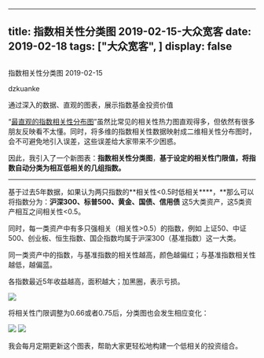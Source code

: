 
---
title:   指数相关性分类图 2019-02-15-大众宽客
date: 2019-02-18
tags: ["大众宽客", ]
display: false
---


## 



指数相关性分类图 2019-02-15




dzkuanke




通过深入的数据、直观的图表，展示指数基金投资价值


“[最直观的指数相关性分布图](http://mp.weixin.qq.com/s?__biz=MzAwMTc1MDcwNw==&amp;mid=2648273908&amp;idx=1&amp;sn=446b6ff3e528ae058eefb45ddd40ade6&amp;chksm=82f93028b58eb93e0853bf4361b1e7b7f9fd0507815c60030d3a5eed0163830625ff8ae7b712&amp;scene=21#wechat_redirect)”虽然比常见的相关性热力图直观得多，但依然有很多朋友反映看不太懂。同时，将多维的指数相关性数据映射成二维相关性分布图时，会不可避免地引入误差，这些误差给大家带来不少困惑。



因此，我引入了一个新图表：**指数相关性分类图**，**基于设定的相关性门限值，将指数自动分类为相互低相关的几组指数。**

****

基于过去5年数据，如果认为两只指数的**相关性&lt;0.5时低相关****，**那么可以将指数分为：**沪深300、标普500、黄金、国债、信用债** 这5大类资产，这5类资产相互之间相关性&lt;0.5。



同时，每一类资产中有多只强相关（相关性&gt;0.5）的指数，例如 上证50、中证500、创业板、恒生指数、国企指数均属于沪深300（基准指数）这一大类。



同一类资产中的指数，与基准指数的相关性越高，颜色越偏红；与基准指数相关性越低，越偏蓝。



各指数最近5年收益越高，面积越大；加黑圈，表示亏损。



<img class="" data-copyright="0" data-ratio="1.1428571428571428" data-s="300,640" src="https://mmbiz.qpic.cn/mmbiz_png/PKw3FQPmhIhjUibsPlMQ4ibOAUKIRv6VVFcqsCpVIa2RibUCnKfkcOsDtiaNJYQ1q9uDmw4icKgNdzDfTAGHiadURTOg/640?wx_fmt=png" data-type="png" data-w="840" style=""/>



将相关性门限调整为0.66或者0.75后，分类图也会发生相应变化：

<img class="" data-copyright="0" data-ratio="1.7142857142857142" data-s="300,640" src="https://mmbiz.qpic.cn/mmbiz_png/PKw3FQPmhIhjUibsPlMQ4ibOAUKIRv6VVFBZXNckrP7ZicGp3wIcV1iaGcB0zsJvJ60vDRFeIJtkQjt435WWJOQK6g/640?wx_fmt=png" data-type="png" data-w="840" style=""/>

<img class="" data-copyright="0" data-ratio="1.7142857142857142" data-s="300,640" src="https://mmbiz.qpic.cn/mmbiz_png/PKw3FQPmhIhjUibsPlMQ4ibOAUKIRv6VVFPWia5sXtV4xWCGyQLL9gWTkVibia5LicfS1qNOuo48UUiccSFrOPHhz44rQ/640?wx_fmt=png" data-type="png" data-w="840" style=""/>

我会每月定期更新这个图表，帮助大家更轻松地构建一个低相关的投资组合。








